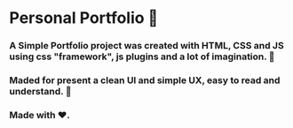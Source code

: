 # Personal Portfolio 📝

### A Simple Portfolio project was created with HTML, CSS and JS using css "framework", js plugins and a lot of imagination. 🌃

### Maded for present a clean UI and simple UX, easy to read and understand. 🔖

<!--- AQUI VAI UM GIF -->

### Made with ❤️.